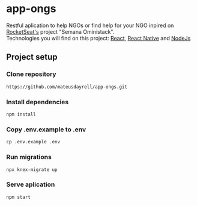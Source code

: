 # app-ongs
Restful aplication to help NGOs or find help for your NGO inpired on [RocketSeat's](https://www.rocketseat.com.br/) project "Semana Oministack". <br>
Technologies you will find on this project: [React](https://reactjs.org/), [React Native](https://reactnative.dev/) and [NodeJs](https://nodejs.org/en/) <br>


## Project setup <br>

### Clone repository
```
https://github.com/mateusdayrell/app-ongs.git
```

### Install dependencies
```
npm install
```

### Copy .env.example to .env
```
cp .env.example .env
```

### Run migrations
```
npx knex-migrate up
```

### Serve aplication
```
npm start
```
